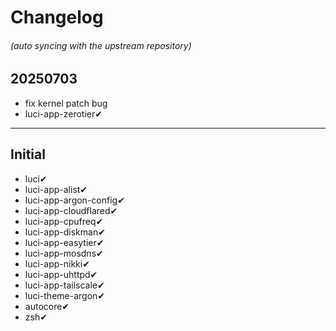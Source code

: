 # Changelog
###### (auto syncing with the upstream repository)

## 20250703
* fix kernel patch bug
* luci-app-zerotier✔

---

## Initial
* luci✔
* luci-app-alist✔
* luci-app-argon-config✔
* luci-app-cloudflared✔
* luci-app-cpufreq✔
* luci-app-diskman✔
* luci-app-easytier✔
* luci-app-mosdns✔
* luci-app-nikki✔
* luci-app-uhttpd✔
* luci-app-tailscale✔
* luci-theme-argon✔
* autocore✔
* zsh✔